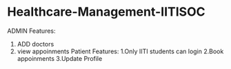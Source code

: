 # Healthcare-Management-IITISOC
ADMIN Features:
1. ADD doctors 
2. view appoinments
Patient Features:
1.Only IITI students can login
2.Book appoinments
3.Update Profile
